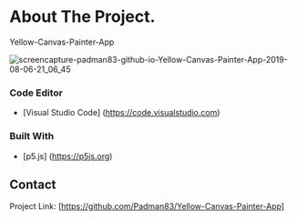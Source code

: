 # About The Project.
Yellow-Canvas-Painter-App

![screencapture-padman83-github-io-Yellow-Canvas-Painter-App-2019-08-06-21_06_45](https://user-images.githubusercontent.com/45048950/62822929-ff1f5500-bbbc-11e9-8c64-37b78a60b31a.png)

### Code Editor
* [Visual Studio Code] (https://code.visualstudio.com)

### Built With
* [p5.js] (https://p5js.org)

## Contact 

Project Link: [https://github.com/Padman83/Yellow-Canvas-Painter-App]

